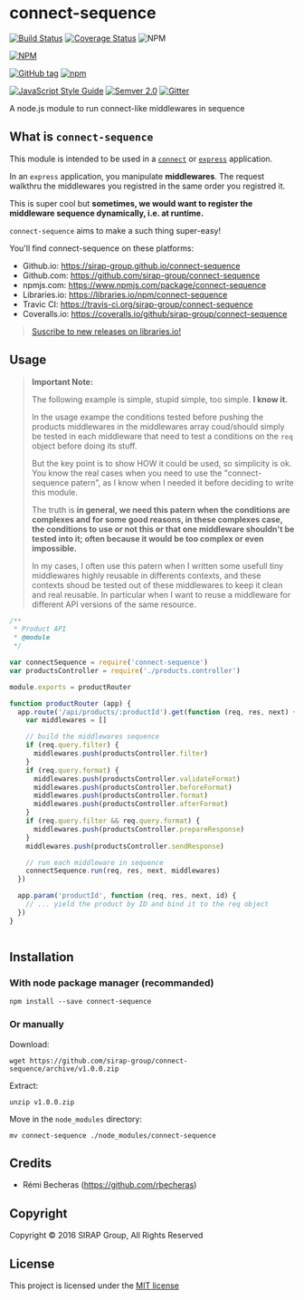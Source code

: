 # connect-sequence

[![Build Status](https://travis-ci.org/sirap-group/connect-sequence.png)](https://travis-ci.org/sirap-group/connect-sequence)
[![Coverage Status](https://coveralls.io/repos/github/sirap-group/connect-sequence/badge.svg?branch=master)](https://coveralls.io/github/sirap-group/connect-sequence?branch=master)
![NPM](https://david-dm.org/sirap-group/connect-sequence.svg)

[![NPM](https://nodei.co/npm/connect-sequence.png?compact=true)](https://nodei.co/npm/connect-sequence/)

[![GitHub tag](https://img.shields.io/github/tag/sirap-group/connect-sequence.svg?maxAge=2592000?style=plastic)](git@github.com:sirap-group/connect-sequence.git)
[![npm](https://img.shields.io/npm/v/connect-sequence.svg?maxAge=2592000?style=plastic)](https://www.npmjs.com/package/connect-sequence)

[![JavaScript Style Guide](https://img.shields.io/badge/code%20style-standard-brightgreen.svg)](http://standardjs.com/)
[![Semver 2.0](https://img.shields.io/badge/Versioning-Semver%202.0-brightgreen.svg)](http://semver.org/)
[![Gitter](https://img.shields.io/gitter/room/nwjs/nw.js.svg?maxAge=2592000?style=plastic)](https://github.com/sirap-group/connect-sequence)



A node.js module to run connect-like middlewares in sequence

## What is `connect-sequence`

This module is intended to be used in a [`connect`](https://github.com/senchalabs/connect) or [`express`](http://expressjs.com) application.

In an `express` application, you manipulate **middlewares**. The request walkthru the middlewares you registred in the same order you registred it.

This is super cool but **sometimes, we would want to register the middleware sequence dynamically, i.e. at runtime.**

`connect-sequence` aims to make a such thing super-easy!

You'll find connect-sequence on these platforms:

- Github.io: https://sirap-group.github.io/connect-sequence
- Github.com: https://github.com/sirap-group/connect-sequence
- npmjs.com: https://www.npmjs.com/package/connect-sequence
- Libraries.io: https://libraries.io/npm/connect-sequence
- Travic CI: https://travis-ci.org/sirap-group/connect-sequence
- Coveralls.io: https://coveralls.io/github/sirap-group/connect-sequence

> [Suscribe to new releases on libraries.io!](https://libraries.io/subscribe/2033386)

## Usage

> **Important Note:**
>
> The following example is simple, stupid simple, too simple. **I know it.**
>
> In the usage exampe the conditions tested before pushing the products middlewares in the middlewares array coud/should simply be tested in each middleware that need to test a conditions on the `req` object before doing its stuff.
>
> But the key point is to show HOW it could be used, so simplicity is ok.
> You know the real cases when you need to use the "connect-sequence patern", as I know when I needed it before deciding to write this module.
>
>The truth is **in general, we need this patern when the conditions are complexes and for some good reasons, in these complexes case, the conditions to use or not this or that one middleware shouldn't be tested into it; often because it would be too complex or even impossible.**
>
> In my cases, I often use this patern when I written some usefull tiny middlewares highly reusable in differents contexts, and these contexts shoud be tested out of these middlewares to keep it clean and real reusable. In particular when I want to reuse a middleware for different API versions of the same resource.

```js
/**
 * Product API
 * @module
 */

var connectSequence = require('connect-sequence')
var productsController = require('./products.controller')

module.exports = productRouter

function productRouter (app) {
  app.route('/api/products/:productId').get(function (req, res, next) {
    var middlewares = []

    // build the middlewares sequence
    if (req.query.filter) {
      middlewares.push(productsController.filter)
    }
    if (req.query.format) {
      middlewares.push(productsController.validateFormat)
      middlewares.push(productsController.beforeFormat)
      middlewares.push(productsController.format)
      middlewares.push(productsController.afterFormat)
    }
    if (req.query.filter && req.query.format) {
      middlewares.push(productsController.prepareResponse)
    }
    middlewares.push(productsController.sendResponse)

    // run each middleware in sequence
    connectSequence.run(req, res, next, middlewares)
  })

  app.param('productId', function (req, res, next, id) {
    // ... yield the product by ID and bind it to the req object
  })
}



```

## Installation

### With node package manager (recommanded)

    npm install --save connect-sequence

### Or manually

Download:

    wget https://github.com/sirap-group/connect-sequence/archive/v1.0.0.zip

Extract:

    unzip v1.0.0.zip

Move in the `node_modules` directory:

    mv connect-sequence ./node_modules/connect-sequence

## Credits

- Rémi Becheras (https://github.com/rbecheras)

## Copyright

Copyright © 2016 SIRAP Group, All Rights Reserved

## License

This project is licensed under the [MIT license](LICENSE)
